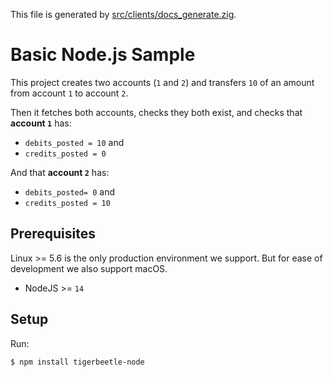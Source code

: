 This file is generated by
[src/clients/docs_generate.zig](/src/clients/docs_generate.zig).

# Basic Node.js Sample

This project creates two accounts (`1` and `2`) and
transfers `10` of an amount from account `1` to
account `2`.

Then it fetches both accounts, checks they both exist, and
checks that **account `1`** has:
 * `debits_posted = 10` and
 * `credits_posted = 0`

And that **account `2`** has:
 * `debits_posted= 0` and
 * `credits_posted = 10`

## Prerequisites

Linux >= 5.6 is the only production environment we
support. But for ease of development we also support macOS.
* NodeJS >= `14`

## Setup

Run:

```console
$ npm install tigerbeetle-node
```

